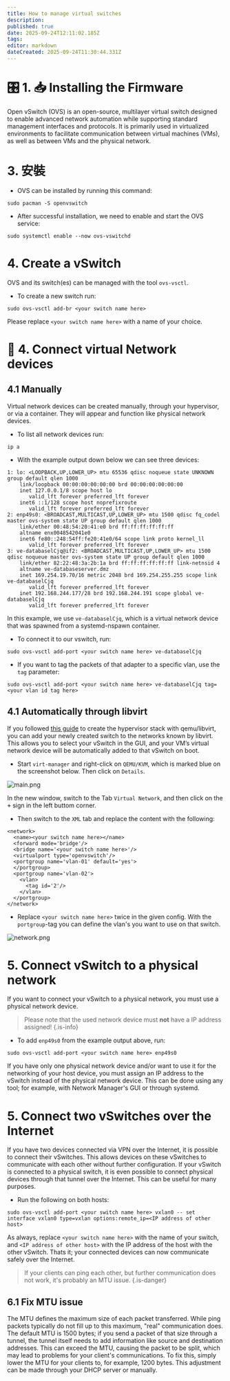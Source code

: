 ```yaml
---
title: How to manage virtual switches
description:
published: true
date: 2025-09-24T12:11:02.185Z
tags:
editor: markdown
dateCreated: 2025-09-24T11:30:44.331Z
---
```


# 🎛️ 1. 📥 Installing the Firmware

Open vSwitch (OVS) is an open-source, multilayer virtual switch designed to enable advanced network automation while supporting standard management interfaces and protocols. It is primarily used in virtualized environments to facilitate communication between virtual machines (VMs), as well as between VMs and the physical network.

# 3. 安裝

- OVS can be installed by running this command:

```
sudo pacman -S openvswitch
```

- After successful installation, we need to enable and start the OVS service:

```
sudo systemctl enable --now ovs-vswitchd
```

# 4. Create a vSwitch

OVS and its switch(es) can be managed with the tool `ovs-vsctl`.

- To create a new switch run:

```
sudo ovs-vsctl add-br <your switch name here>
```

Please replace `<your switch name here>` with a name of your choice.

# 🔁 4. Connect virtual Network devices

## 4.1 Manually

Virtual network devices can be created manually, through your hypervisor, or via a container. They will appear and function like physical network devices.

- To list all network devices run:

```
ip a
```

- With the example output down below we can see three devices:

```
1: lo: <LOOPBACK,UP,LOWER_UP> mtu 65536 qdisc noqueue state UNKNOWN group default qlen 1000
    link/loopback 00:00:00:00:00:00 brd 00:00:00:00:00:00
    inet 127.0.0.1/8 scope host lo
       valid_lft forever preferred_lft forever
    inet6 ::1/128 scope host noprefixroute 
       valid_lft forever preferred_lft forever
2: enp49s0: <BROADCAST,MULTICAST,UP,LOWER_UP> mtu 1500 qdisc fq_codel master ovs-system state UP group default qlen 1000
    link/ether 00:48:54:20:41:e0 brd ff:ff:ff:ff:ff:ff
    altname enx0048542041e0
    inet6 fe80::248:54ff:fe20:41e0/64 scope link proto kernel_ll 
       valid_lft forever preferred_lft forever
3: ve-databaselCjq@if2: <BROADCAST,MULTICAST,UP,LOWER_UP> mtu 1500 qdisc noqueue master ovs-system state UP group default qlen 1000
    link/ether 82:22:48:3a:2b:1a brd ff:ff:ff:ff:ff:ff link-netnsid 4
    altname ve-databaseserver.dmz
    inet 169.254.19.70/16 metric 2048 brd 169.254.255.255 scope link ve-databaselCjq
       valid_lft forever preferred_lft forever
    inet 192.168.244.177/28 brd 192.168.244.191 scope global ve-databaselCjq
       valid_lft forever preferred_lft forever
```

In this example, we use `ve-databaselCjq`, which is a virtual network device that was spawned from a systemd-nspawn container.

- To connect it to our vswitch, run:

```
sudo ovs-vsctl add-port <your switch name here> ve-databaselCjq
```

- If you want to tag the packets of that adapter to a specific vlan, use the `tag` parameter:

```
sudo ovs-vsctl add-port <your switch name here> ve-databaselCjq tag=<your vlan id tag here>
```

## 4.1 Automatically through libvirt

If you followed [this guide](/how-to/run-vms) to create the hypervisor stack with qemu/libvirt, you can add your newly created switch to the networks known by libvirt. This allows you to select your vSwitch in the GUI, and your VM’s virtual network device will be automatically added to that vSwitch on boot.

- Start `virt-manager` and right-click on `QEMU/KVM`, which is marked blue on the screenshot below. Then click on `Details`.

![main.png](/vswitch/main.png)

In the new window, switch to the Tab `Virtual Network`, and then click on the <kbd>+</kbd> sign in the left buttom corner.

- Then switch to the `XML` tab and replace the content with the following:

```
<network>
  <name><your switch name here></name>
  <forward mode='bridge'/>
  <bridge name='<your switch name here>'/>
  <virtualport type='openvswitch'/>
  <portgroup name='vlan-01' default='yes'>
  </portgroup>
  <portgroup name='vlan-02'>
    <vlan>
      <tag id='2'/>
    </vlan>
  </portgroup>
</network>
```

- Replace `<your switch name here>` twice in the given config. With the `portgroup`-tag you can define the vlan's you want to use on that switch.

![network.png](/vswitch/network.png)

# 5. Connect vSwitch to a physical network

If you want to connect your vSwitch to a physical network, you must use a physical network device.

> Please note that the used network device must **not** have a IP address assigned!
> {.is-info}

- To add `enp49s0` from the example output above, run:

```
sudo ovs-vsctl add-port <your switch name here> enp49s0
```

If you have only one physical network device and/or want to use it for the networking of your host device, you must assign an IP address to the vSwitch instead of the physical network device. This can be done using any tool; for example, with Network Manager's GUI or through systemd.

# 5. Connect two vSwitches over the Internet

If you have two devices connected via VPN over the Internet, it is possible to connect their vSwitches. This allows devices on these vSwitches to communicate with each other without further configuration. If your vSwitch is connected to a physical switch, it is even possible to connect physical devices through that tunnel over the Internet. This can be useful for many purposes.

- Run the following on both hosts:

```
sudo ovs-vsctl add-port <your switch name here> vxlan0 -- set interface vxlan0 type=vxlan options:remote_ip=<IP address of other host>
```

As always, replace `<your switch name here>` with the name of your switch, and `<IP address of other host>` with the IP address of the host with the other vSwitch. Thats it; your connected devices can now communicate safely over the Internet.

> If your clients can ping each other, but further communication does not work, it's probably an MTU issue.
> {.is-danger}

## 6.1 Fix MTU issue

The MTU defines the maximum size of each packet transferred. While ping packets typically do not fill up to this maximum, "real" communication does. The default MTU is 1500 bytes; if you send a packet of that size through a tunnel, the tunnel itself needs to add information like source and destination addresses. This can exceed the MTU, causing the packet to be split, which may lead to problems for your client's communications. To fix this, simply lower the MTU for your clients to, for example, 1200 bytes. This adjustment can be made through your DHCP server or manually.

